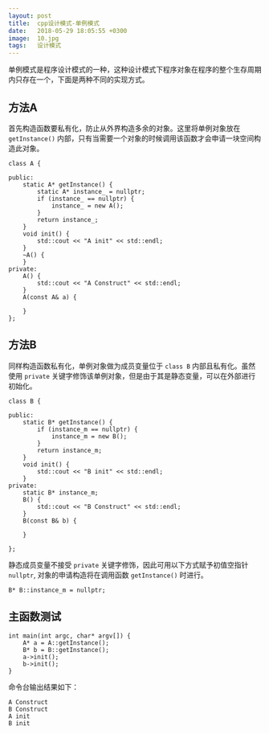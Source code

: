 ```yaml
---
layout: post
title:  cpp设计模式-单例模式
date:   2018-05-29 18:05:55 +0300
image:  10.jpg
tags:   设计模式
---
```


单例模式是程序设计模式的一种，这种设计模式下程序对象在程序的整个生存周期内只存在一个，下面是两种不同的实现方式。

## 方法A
首先构造函数要私有化，防止从外界构造多余的对象。这里将单例对象放在 ```getInstance()``` 内部，只有当需要一个对象的时候调用该函数才会申请一块空间构造此对象。
```
class A {

public:
	static A* getInstance() {
		static A* instance_ = nullptr;
		if (instance_ == nullptr) {
			instance_ = new A();
		}
		return instance_;
	}
	void init() {
		std::cout << "A init" << std::endl;
	}
	~A() {
	}
private:
	A() {
		std::cout << "A Construct" << std::endl;
	}
	A(const A& a) {

	}
};
```
## 方法B
同样构造函数私有化，单例对象做为成员变量位于 ```class B``` 内部且私有化。虽然使用 ```private``` 关键字修饰该单例对象，但是由于其是静态变量，可以在外部进行初始化。
```
class B {

public:
	static B* getInstance() {
		if (instance_m == nullptr) {
			instance_m = new B();
		}
		return instance_m;
	}
	void init() {
		std::cout << "B init" << std::endl;
	}
private:
	static B* instance_m;
	B() {
		std::cout << "B Construct" << std::endl;
	}
	B(const B& b) {

	}

};
```
静态成员变量不接受 ```private``` 关键字修饰，因此可用以下方式赋予初值空指针 ```nullptr```, 对象的申请构造将在调用函数 ```getInstance()``` 时进行。
```
B* B::instance_m = nullptr;
```

## 主函数测试

```
int main(int argc, char* argv[]) {
	A* a = A::getInstance();
	B* b = B::getInstance();
	a->init();
	b->init();
}
```
命令台输出结果如下：
```
A Construct
B Construct
A init
B init
```